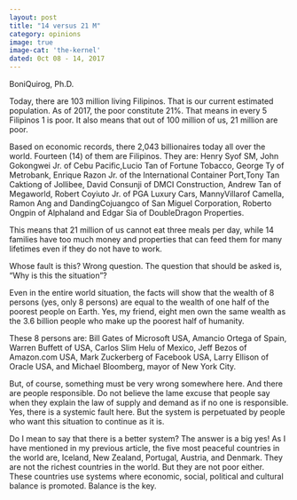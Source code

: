 ```yaml
---
layout: post
title: "14 versus 21 M"
category: opinions
image: true
image-cat: 'the-kernel'
dated: 0ct 08 - 14, 2017
---
```


BoniQuirog, Ph.D.

Today, there are 103 million living Filipinos. That is our current estimated population. As of 2017, the poor constitute 21%. That means in every 5 Filipinos 1 is poor. It also means that out of 100 million of us, 21 million are poor.

Based on economic records, there 2,043 billionaires today all over the world. Fourteen (14) of them are Filipinos. They are: Henry Syof SM, John Gokongwei Jr. of Cebu Pacific,Lucio Tan of Fortune Tobacco, George Ty of Metrobank, Enrique Razon Jr. of the International Container Port,Tony Tan Caktiong of Jollibee, David Consunji of DMCI Construction, Andrew Tan of Megaworld, Robert Coyiuto Jr. of PGA Luxury Cars, MannyVillarof Camella, Ramon Ang and DandingCojuangco of San Miguel Corporation, Roberto Ongpin of Alphaland and Edgar Sia of DoubleDragon Properties.

This means that 21 million of us cannot eat three meals per day, while 14 families have too much money and properties that can feed them for many lifetimes even if they do not have to work.

Whose fault is this? Wrong question. The question that should be asked is, “Why is this the situation”?

Even in the entire world situation, the facts will show that the wealth of 8 persons (yes, only 8 persons) are equal to the wealth of one half of the poorest people on Earth. Yes, my friend, eight men own the same wealth as the 3.6 billion people who make up the poorest half of humanity.

These 8 persons are: Bill Gates of Microsoft USA, Amancio Ortega of Spain, Warren Buffett of USA, Carlos Slim Helu of Mexico, Jeff Bezos of Amazon.com USA, Mark Zuckerberg of Facebook USA, Larry Ellison of Oracle USA, and Michael Bloomberg, mayor of New York City.

But, of course, something must be very wrong somewhere here. And there are people responsible. Do not believe the lame excuse that people say when they explain the law of supply and demand as if no one is responsible. Yes, there is a systemic fault here. But the system is perpetuated by people who want this situation to continue as it is.

 Do I mean to say that there is a better system? The answer is a big yes! As I have mentioned in my previous article, the five most peaceful countries in the world are, Iceland, New Zealand, Portugal, Austria, and Denmark. They are not the richest countries in the world. But they are not poor either. These countries use systems where economic, social, political and cultural balance is promoted. Balance is the key.